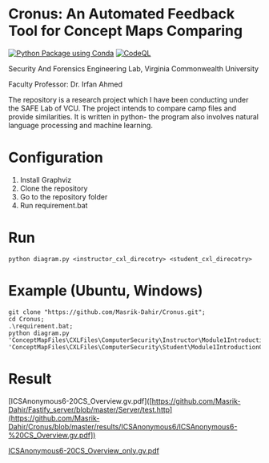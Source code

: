# Cronus: An Automated Feedback Tool for Concept Maps Comparing
[![Python Package using Conda](https://github.com/Masrik-Dahir/Cronus/actions/workflows/python-package-conda.yml/badge.svg)](https://github.com/Masrik-Dahir/Cronus/actions/workflows/python-package-conda.yml) [![CodeQL](https://github.com/Masrik-Dahir/Cronus/actions/workflows/codeql-analysis.yml/badge.svg)](https://github.com/Masrik-Dahir/Cronus/actions/workflows/codeql-analysis.yml)

Security And Forensics Engineering Lab, Virginia Commonwealth University

Faculty Professor: Dr. Irfan Ahmed

The repository is a research project which I have been conducting under the SAFE Lab of VCU. The project intends to compare camp files and provide similarities. It is written in python- the program also involves natural language processing and machine learning.

# Configuration
1. Install Graphviz
2. Clone the repository
3. Go to the repository folder
4. Run requirement.bat
# Run
```
python diagram.py <instructor_cxl_direcotry> <student_cxl_direcotry>
```
# Example (Ubuntu, Windows)
```
git clone "https://github.com/Masrik-Dahir/Cronus.git";
cd Cronus;
.\requirement.bat;
python diagram.py 'ConceptMapFiles\CXLFiles\ComputerSecurity\Instructor\Module1IntroductionComputerSecurity\Lesson1ComputerSecurityOverview\CS_Overview.cmap.cxl' 'ConceptMapFiles\CXLFiles\ComputerSecurity\Student\Module1IntroductionComputerSecurity\ICSAnonymous6.cmap.cxl';
```

# Result
[ICSAnonymous6-20CS_Overview.gv.pdf]([https://github.com/Masrik-Dahir/Fastify_server/blob/master/Server/test.http](https://github.com/Masrik-Dahir/Cronus/blob/master/results/ICSAnonymous6/ICSAnonymous6-%20CS_Overview.gv.pdf])

[ICSAnonymous6-20CS_Overview_only.gv.pdf]([https://github.com/Masrik-Dahir/Cronus/blob/master/results/ICSAnonymous6/ICSAnonymous6-%20CS_Overview_only.gv.pdf])
